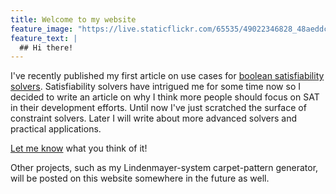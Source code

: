 ```yaml
---
title: Welcome to my website
feature_image: "https://live.staticflickr.com/65535/49022346828_48aeddc006_k_d.jpg"
feature_text: |
  ## Hi there!
---
```


I've recently published my first article on use cases for [boolean satisfiability solvers](/_posts/2022-03-15-why-sat-solvers.md).
Satisfiability solvers have intrigued me for some time now so I decided to write an article on why I think more people should focus on SAT in their development efforts. Until now I've just scratched the surface of constraint solvers. Later I will write about more advanced solvers and practical applications.

[Let me know](/about.md) what you think of it!

Other projects, such as my Lindenmayer-system carpet-pattern generator, will be posted on this website somewhere in the future as well.